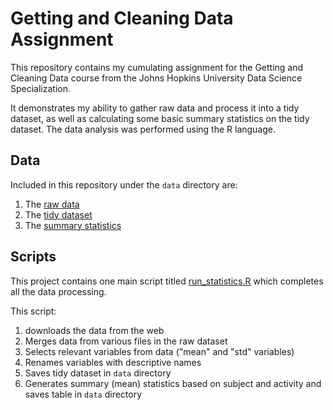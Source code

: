 # Getting and Cleaning Data Assignment

This repository contains my cumulating assignment for the Getting and Cleaning Data course from the Johns Hopkins University Data Science Specialization.

It demonstrates my ability to gather raw data and process it into a tidy dataset, as well as calculating some basic summary statistics on the tidy dataset. The data analysis was performed using the R language.

## Data

Included in this repository under the `data` directory are:

1. The [raw data](data/UCI%20HAR%20Dataset.zip)
2. The [tidy dataset](data/tidy_data.csv)
3. The [summary statistics](data/tidy_summary.txt)

## Scripts

This project contains one main script titled [run_statistics.R](run_analysis.R) which completes all the data processing.

This script:

1. downloads the data from the web
2. Merges data from various files in the raw dataset
3. Selects relevant variables from data ("mean" and "std" variables)
4. Renames variables with descriptive names
5. Saves tidy dataset in `data` directory
6. Generates summary (mean) statistics based on subject and activity and saves table in `data` directory
